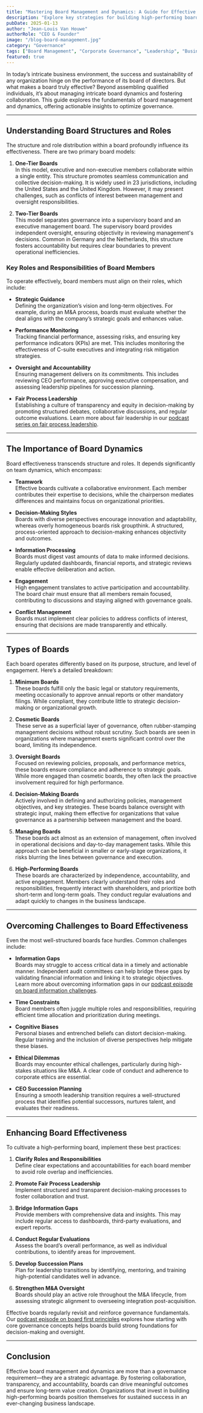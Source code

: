```yaml
---
title: "Mastering Board Management and Dynamics: A Guide for Effective Governance"
description: "Explore key strategies for building high-performing boards, understanding their dynamics, and driving effective governance to ensure long-term organizational success."
pubDate: 2025-01-13
author: "Jean-Louis Van Houwe"
authorRole: "CEO & Founder"
image: "/blog-board-management.jpg"
category: "Governance"
tags: ["Board Management", "Corporate Governance", "Leadership", "Business Strategy"]
featured: true
---
```


In today’s intricate business environment, the success and sustainability of any organization hinge on the performance of its board of directors. But what makes a board truly effective? Beyond assembling qualified individuals, it’s about managing intricate board dynamics and fostering collaboration. This guide explores the fundamentals of board management and dynamics, offering actionable insights to optimize governance.

---

## Understanding Board Structures and Roles

The structure and role distribution within a board profoundly influence its effectiveness. There are two primary board models:

1. **One-Tier Boards**  
   In this model, executive and non-executive members collaborate within a single entity. This structure promotes seamless communication and collective decision-making. It is widely used in 23 jurisdictions, including the United States and the United Kingdom. However, it may present challenges, such as conflicts of interest between management and oversight responsibilities.

2. **Two-Tier Boards**  
   This model separates governance into a supervisory board and an executive management board. The supervisory board provides independent oversight, ensuring objectivity in reviewing management's decisions. Common in Germany and the Netherlands, this structure fosters accountability but requires clear boundaries to prevent operational inefficiencies.

### Key Roles and Responsibilities of Board Members

To operate effectively, board members must align on their roles, which include:

- **Strategic Guidance**  
  Defining the organization’s vision and long-term objectives. For example, during an M&A process, boards must evaluate whether the deal aligns with the company’s strategic goals and enhances value.

- **Performance Monitoring**  
  Tracking financial performance, assessing risks, and ensuring key performance indicators (KPIs) are met. This includes monitoring the effectiveness of C-suite executives and integrating risk mitigation strategies.

- **Oversight and Accountability**  
  Ensuring management delivers on its commitments. This includes reviewing CEO performance, approving executive compensation, and assessing leadership pipelines for succession planning.

- **Fair Process Leadership**  
  Establishing a culture of transparency and equity in decision-making by promoting structured debates, collaborative discussions, and regular outcome evaluations. Learn more about fair leadership in our [podcast series on fair process leadership](/podcast/leading-with-fairness-unlocking-the-power-of-fair-process-leadership).

---

## The Importance of Board Dynamics

Board effectiveness transcends structure and roles. It depends significantly on team dynamics, which encompass:

- **Teamwork**  
  Effective boards cultivate a collaborative environment. Each member contributes their expertise to decisions, while the chairperson mediates differences and maintains focus on organizational priorities.

- **Decision-Making Styles**  
  Boards with diverse perspectives encourage innovation and adaptability, whereas overly homogeneous boards risk groupthink. A structured, process-oriented approach to decision-making enhances objectivity and outcomes.

- **Information Processing**  
  Boards must digest vast amounts of data to make informed decisions. Regularly updated dashboards, financial reports, and strategic reviews enable effective deliberation and action.

- **Engagement**  
  High engagement translates to active participation and accountability. The board chair must ensure that all members remain focused, contributing to discussions and staying aligned with governance goals.

- **Conflict Management**  
  Boards must implement clear policies to address conflicts of interest, ensuring that decisions are made transparently and ethically.

---

## Types of Boards

Each board operates differently based on its purpose, structure, and level of engagement. Here’s a detailed breakdown:

1. **Minimum Boards**  
   These boards fulfill only the basic legal or statutory requirements, meeting occasionally to approve annual reports or other mandatory filings. While compliant, they contribute little to strategic decision-making or organizational growth.

2. **Cosmetic Boards**  
   These serve as a superficial layer of governance, often rubber-stamping management decisions without robust scrutiny. Such boards are seen in organizations where management exerts significant control over the board, limiting its independence.

3. **Oversight Boards**  
   Focused on reviewing policies, proposals, and performance metrics, these boards ensure compliance and adherence to strategic goals. While more engaged than cosmetic boards, they often lack the proactive involvement required for high performance.

4. **Decision-Making Boards**  
   Actively involved in defining and authorizing policies, management objectives, and key strategies. These boards balance oversight with strategic input, making them effective for organizations that value governance as a partnership between management and the board.

5. **Managing Boards**  
   These boards act almost as an extension of management, often involved in operational decisions and day-to-day management tasks. While this approach can be beneficial in smaller or early-stage organizations, it risks blurring the lines between governance and execution.

6. **High-Performing Boards**  
   These boards are characterized by independence, accountability, and active engagement. Members clearly understand their roles and responsibilities, frequently interact with shareholders, and prioritize both short-term and long-term goals. They conduct regular evaluations and adapt quickly to changes in the business landscape.

---

## Overcoming Challenges to Board Effectiveness

Even the most well-structured boards face hurdles. Common challenges include:

- **Information Gaps**  
  Boards may struggle to access critical data in a timely and actionable manner. Independent audit committees can help bridge these gaps by validating financial information and linking it to strategic objectives. Learn more about overcoming information gaps in our [podcast episode on board information challenges](/podcast/bridging-the-information-gap-enhancing-corporate-governance).

- **Time Constraints**  
  Board members often juggle multiple roles and responsibilities, requiring efficient time allocation and prioritization during meetings.

- **Cognitive Biases**  
  Personal biases and entrenched beliefs can distort decision-making. Regular training and the inclusion of diverse perspectives help mitigate these biases.

- **Ethical Dilemmas**  
  Boards may encounter ethical challenges, particularly during high-stakes situations like M&A. A clear code of conduct and adherence to corporate ethics are essential.

- **CEO Succession Planning**  
  Ensuring a smooth leadership transition requires a well-structured process that identifies potential successors, nurtures talent, and evaluates their readiness.

---

## Enhancing Board Effectiveness

To cultivate a high-performing board, implement these best practices:

1. **Clarify Roles and Responsibilities**  
   Define clear expectations and accountabilities for each board member to avoid role overlap and inefficiencies.

2. **Promote Fair Process Leadership**  
   Implement structured and transparent decision-making processes to foster collaboration and trust.

3. **Bridge Information Gaps**  
   Provide members with comprehensive data and insights. This may include regular access to dashboards, third-party evaluations, and expert reports.

4. **Conduct Regular Evaluations**  
   Assess the board’s overall performance, as well as individual contributions, to identify areas for improvement.

5. **Develop Succession Plans**  
   Plan for leadership transitions by identifying, mentoring, and training high-potential candidates well in advance.

6. **Strengthen M&A Oversight**  
   Boards should play an active role throughout the M&A lifecycle, from assessing strategic alignment to overseeing integration post-acquisition.


Effective boards regularly revisit and reinforce governance fundamentals. Our [podcast episode on board first principles](/podcast/board-first-principles-foundations-for-effective-governance) explores how starting with core governance concepts helps boards build strong foundations for decision-making and oversight.

---

## Conclusion

Effective board management and dynamics are more than a governance requirement—they are a strategic advantage. By fostering collaboration, transparency, and accountability, boards can drive meaningful outcomes and ensure long-term value creation. Organizations that invest in building high-performing boards position themselves for sustained success in an ever-changing business landscape.
